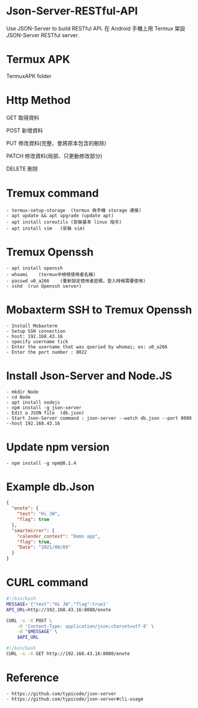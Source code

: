 # Json-Server-RESTful-API
Use JSON-Server to build RESTful API.
在 Android 手機上用 Termux 架設 JSON-Server RESTful server.

# Termux APK
TermuxAPK folder

# Http Method
GET 取得資料

POST 新增資料

PUT 修改資料(完整、會將原本包含的刪除)

PATCH 修改資料(局部、只更動修改部分)

DELETE 刪除

# Tremux command

    - termux-setup-storage	(termux 與手機 storage 連接)
    - apt update && apt upgrade	(update apt)
    - apt install coreutils	(安裝基本 linux 指令)
    - apt install vim	(安裝 vim)

# Tremux Openssh
		
    - apt install openssh
    - whoami	(termux中檢視使用者名稱)
    - passwd u0_a266	(重新設定使用者密碼，登入時候需要使用)
    - sshd	(run Openssh server)
		
# Mobaxterm SSH to Tremux Openssh
		
    - Install Mobaxterm
    - Setup SSH connection
    - host: 192.168.43.16
    - specify username tick
    - Enter the username that was queried by whomai; ex: u0_a266
    - Enter the port number : 8022

# Install Json-Server and Node.JS
		
    - mkdir Node
    - cd Node
    - apt install nodejs
    - npm install -g json-server
    - Edit a JSON file	(db.json)
    - Start Json-Server command : json-server --watch db.json --port 8080 --host 192.168.43.16
		
# Update npm version
	
    - npm install -g npm@8.1.4
		
# Example db.Json

```json
{
  "enote": {
    "text": "Hi JW",
    "flag": true
  },
  "smartmirror": {
    "calender_context": "Demo app",
    "flag": true,
    "Date": "2021/08/09"
  }
}
```

# CURL command

```bash
#!/bin/bash
MESSAGE='{"text":"Hi JW","flag":true}'
API_URL=http://192.168.43.16:8080/enote

CURL -s -X POST \
	-H 'Content-Type: application/json;charset=utf-8' \
	-d "$MESSAGE" \
	$API_URL
```

```bash
#!/bin/bash
CURL -s -X GET http://192.168.43.16:8080/enote
```

# Reference
		
    - https://github.com/typicode/json-server
    - https://github.com/typicode/json-server#cli-usage
